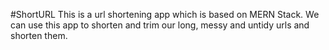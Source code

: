 #ShortURL
This is a url shortening app which is based on MERN Stack. We can use this app to shorten and trim our long, messy and untidy urls and shorten them.
